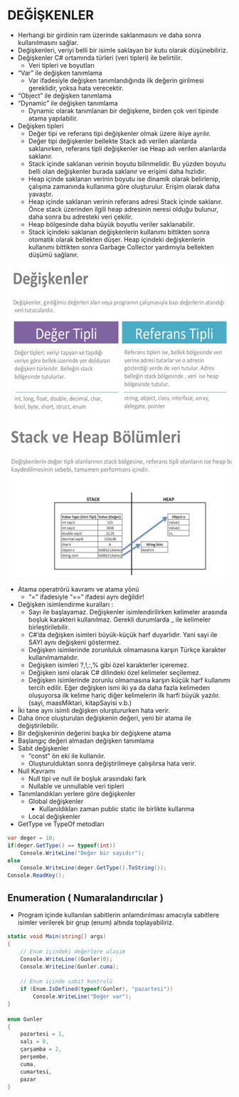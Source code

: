 # DEĞİŞKENLER
- Herhangi bir girdinin ram üzerinde saklanmasını ve daha sonra kullanılmasını sağlar.
- Değişkenleri, veriyi belli bir isimle saklayan bir kutu olarak düşünebiliriz.
- Değişkenler C# ortamında türleri (veri tipleri) ile belirtilir.
    - Veri tipleri ve boyutları
- “Var” ile değişken tanımlama 
    - Var ifadesiyle değişken tanımlandığında ilk değerin girilmesi gereklidir, yoksa hata verecektir.
- “Object” ile değişken tanımlama
- “Dynamic” ile değişken tanımlama
    - Dynamic olarak tanımlanan bir değişkene, birden çok veri tipinde atama yapılabilir.
- Değişken tipleri
    - Değer tipi ve referans tipi değişkenler olmak üzere ikiye ayrılır.
    - Değer tipi değişkenler bellekte Stack adı verilen alanlarda saklanırken, referans tipli değişkenler ise Heap adı verilen alanlarda saklanır.
    - Stack içinde saklanan verinin boyutu bilinmelidir. Bu yüzden boyutu belli olan değişkenler burada saklanır ve erişimi daha hızlıdır.
    - Heap içinde saklanan verinin boyutu ise dinamik olarak belirlenip, çalışma zamanında kullanıma göre oluşturulur. Erişim olarak daha yavaştır. 
    - Heap içinde saklanan verinin referans adresi Stack içinde saklanır. Önce stack üzerinden ilgili heap adresinin neresi olduğu bulunur, daha sonra bu adresteki veri çekilir.
    - Heap bölgesinde daha büyük boyutlu veriler saklanabilir.
    - Stack içindeki saklanan değişkenlerin kullanımı bittikten sonra otomatik olarak bellekten düşer. Heap içindeki değişkenlerin kullanımı bittikten sonra Garbage Collector yardımıyla bellekten düşümü sağlanır.

<p align="center">
    <img src="assets/05.PNG" height="350" />
    <img src="assets/06.PNG" height="350" />
</p>

- Atama operatrörü kavramı ve atama yönü
    - “=” ifadesiyle “==” ifadesi aynı değildir!
- Değişken isimlendirme kuralları :
    - Sayı ile başlayamaz.
    Değişkenler isimlendirilirken kelimeler arasında boşluk karakteri kullanılmaz. Gerekli durumlarda _ ile kelimeler birleştirilebilir.
    - C#’da değişken isimleri büyük-küçük harf duyarlıdır. Yani sayi ile SAYI aynı değişkeni göstermez.
    - Değişken isimlerinde zorunluluk olmamasına karşın Türkçe karakter kullanılmamalıdır.
    - Değişken isimleri ?,!,:,% gibi özel karakterler içeremez.
    - Değişken ismi olarak C# dilindeki özel kelimeler seçilemez.
    - Değişken isimlerinde zorunlu olmamasına karşın küçük harf kullanımı tercih edilir. Eğer değişken ismi iki ya da daha fazla kelimeden oluşuyorsa ilk kelime hariç diğer kelimelerin ilk harfi büyük yazılır. (sayi, maasMiktari, kitapSayisi v.b.) 
- İki tane aynı isimli değişken olurştururken hata verir.
- Daha önce oluşturulan değişkenin değeri, yeni bir atama ile değiştirilebilir. 
- Bir değişkeninin değerini başka bir değişkene atama 
- Başlangıç değeri almadan değişken tanımlama
- Sabit değişkenler
    - “const” ön eki ile kullanılır.
    - Oluşturulduktan sonra değiştirilmeye çalışılırsa hata verir. 
- Null Kavramı
    - Null tipi ve null ile boşluk arasındaki fark
    - Nullable ve unnullable veri tipleri
- Tanımlandıkları yerlere göre değişkenler
    - Global değişkenler
        - Kullanıldıkları zaman public static ile birlikte kullanma
    - Local değişkenler
- GetType ve TypeOf metodları

```cs
var deger = 10;
if(deger.GetType() == typeof(int))
    Console.WriteLine("Değer bir sayıdır");
else
    Console.WriteLine(deger.GetType().ToString());
Console.ReadKey();
```

## Enumeration ( Numaralandırıcılar )

- Program içinde kullanılan sabitlerin anlamdırılması amacıyla sabitlere isimler verilerek bir grup (enum) altında toplayabiliriz. 

```cs
static void Main(string[] args)
{
    // Enum içindeki değerlere ulaşım
    Console.WriteLine((Gunler)0);
    Console.WriteLine(Gunler.cuma);

    // Enum içinde sabit kontrolü
    if (Enum.IsDefined(typeof(Gunler), "pazartesi"))
        Console.WriteLine("Değer var");
}

enum Gunler
{
    pazartesi = 1,
    salı = 0,
    çarşamba = 2,
    perşembe,
    cuma,
    cumartesi,
    pazar
}
```